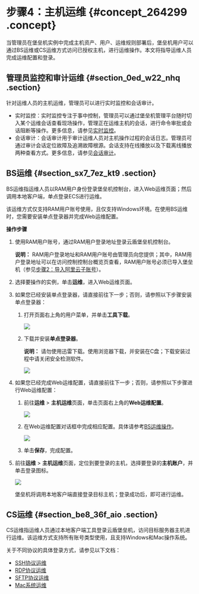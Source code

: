 # 步骤4：主机运维 {#concept_264299 .concept}

当管理员在堡垒机实例中完成主机资产、用户、运维规则部署后，堡垒机用户可以通过BS运维或CS运维方式访问已授权主机，进行运维操作。本文将指导运维人员完成运维配置和登录。

## 管理员监控和审计运维 {#section_0ed_w22_nhq .section}

针对运维人员的主机运维，管理员可以进行实时监控和会话审计。

-   实时监控：实时监控专注于事中控制，管理员可以通过堡垒机管理平台随时切入某个运维会话查看现场操作，管理正在运维主机的会话，进行命令审批或会话阻断等操作。更多信息，请参见[实时监控](../../../../cn.zh-CN/用户指南（V3.0.6及以上）/管理员手册/运维/实时监控.md#)。
-   会话审计：会话审计用于审计运维人员对主机操作过程的会话日志。管理员可通过审计会话定位故障及追溯故障根源。会话支持在线播放以及下载离线播放两种查看方式。更多信息，请参见[会话审计](../../../../cn.zh-CN/用户指南（V3.0.6及以上）/管理员手册/审计/会话审计.md#)。

## BS运维 {#section_sx7_7ez_kt9 .section}

BS运维指运维人员以RAM用户身份登录堡垒机控制台，进入Web运维页面；然后调用本地客户端，单点登录ECS进行运维。

该运维方式仅支持RAM用户账号使用，且仅支持Windows环境。在使用BS运维时，您需要安装单点登录器并完成Web运维配置。

**操作步骤** 

1.  使用RAM用户账号，通过RAM用户登录地址登录云盾堡垒机控制台。

    **说明：** RAM用户登录地址和RAM用户账号由管理员向您提供；其中，RAM用户登录地址可以在访问控制控制台概览页查看，RAM用户账号必须已导入堡垒机（参见[步骤2：导入阿里云子账号](cn.zh-CN/快速入门/V3版本/步骤2：导入阿里云子账号.md#)）。

2.  选择要操作的实例，单击**运维**，进入Web运维页面。
3.  如果您已经安装单点登录器，请直接前往下一步；否则，请参照以下步骤安装单点登录器：
    1.  打开页面右上角的用户菜单，并单击**工具下载**。

        ![](http://static-aliyun-doc.oss-cn-hangzhou.aliyuncs.com/assets/img/64889/155892203032944_zh-CN.png)

    2.  下载并安装**单点登录器**。

        **说明：** 请勿使用迅雷下载。使用浏览器下载，并安装在C盘；下载安装过程中请关闭安全检测软件。

        ![](http://static-aliyun-doc.oss-cn-hangzhou.aliyuncs.com/assets/img/64889/155892203032945_zh-CN.png)

4.  如果您已经完成Web运维配置，请直接前往下一步；否则，请参照以下步骤进行Web运维配置：
    1.  前往**运维** \> **主机运维**页面，单击页面右上角的**Web运维配置**。

        ![](http://static-aliyun-doc.oss-cn-hangzhou.aliyuncs.com/assets/img/64889/155892203032946_zh-CN.png)

    2.  在Web运维配置对话框中完成相应配置。具体请参考[BS运维操作](../../../../cn.zh-CN/用户指南（V3.0.6及以上）/管理员手册/运维/BS运维操作.md#)。

        ![](http://static-aliyun-doc.oss-cn-hangzhou.aliyuncs.com/assets/img/64889/155892203032947_zh-CN.png)

    3.  单击**保存**，完成配置。
5.  前往**运维** \> **主机运维**页面，定位到要登录的主机，选择要登录的**主机账户**，并单击登录图标。

    ![](http://static-aliyun-doc.oss-cn-hangzhou.aliyuncs.com/assets/img/217878/155892203047181_zh-CN.png)

    堡垒机将调用本地客户端直接登录目标主机；登录成功后，即可进行运维。


## CS运维 {#section_be8_36f_aio .section}

CS运维指运维人员通过本地客户端工具登录云盾堡垒机，访问目标服务器主机进行运维。该运维方式支持所有账号类型使用，且支持Windows和Mac操作系统。

关于不同协议的具体登录方式，请参见以下文档：

-   [SSH协议运维](../../../../cn.zh-CN/用户指南（V3.0.6及以上）/运维使用手册/SSH协议运维.md#)
-   [RDP协议运维](../../../../cn.zh-CN/用户指南（V2.1.7及以下）/运维使用手册/RDP协议运维.md#)
-   [SFTP协议运维](../../../../cn.zh-CN/用户指南（V2.1.7及以下）/运维使用手册/SFTP协议运维.md#)
-   [Mac系统运维](../../../../cn.zh-CN/用户指南（V2.1.7及以下）/运维使用手册/Mac系统运维.md#)

